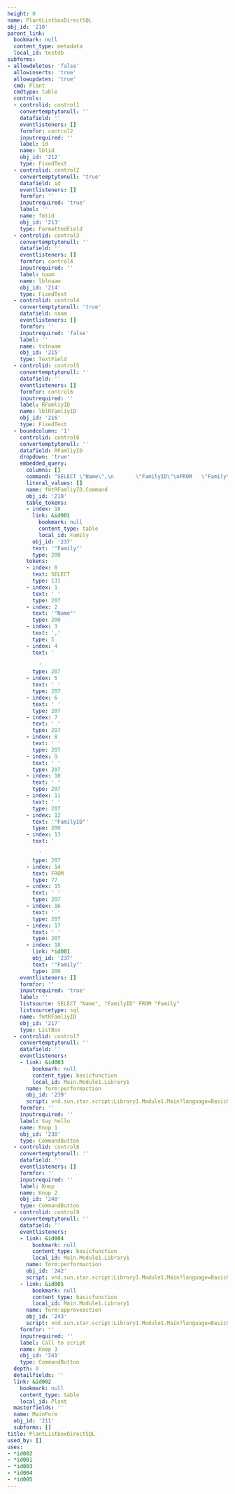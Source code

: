 ```yaml
---
height: 0
name: PlantListboxDirectSQL
obj_id: '210'
parent_link:
  bookmark: null
  content_type: metadata
  local_id: testdb
subforms:
- allowdeletes: 'false'
  allowinserts: 'true'
  allowupdates: 'true'
  cmd: Plant
  cmdtype: table
  controls:
  - controlid: control1
    convertemptytonull: ''
    datafield: ''
    eventlisteners: []
    formfor: control2
    inputrequired: ''
    label: id
    name: lblid
    obj_id: '212'
    type: FixedText
  - controlid: control2
    convertemptytonull: 'true'
    datafield: id
    eventlisteners: []
    formfor: ''
    inputrequired: 'true'
    label: ''
    name: fmtid
    obj_id: '213'
    type: FormattedField
  - controlid: control3
    convertemptytonull: ''
    datafield: ''
    eventlisteners: []
    formfor: control4
    inputrequired: ''
    label: naam
    name: lblnaam
    obj_id: '214'
    type: FixedText
  - controlid: control4
    convertemptytonull: 'true'
    datafield: naam
    eventlisteners: []
    formfor: ''
    inputrequired: 'false'
    label: ''
    name: txtnaam
    obj_id: '215'
    type: TextField
  - controlid: control5
    convertemptytonull: ''
    datafield: ''
    eventlisteners: []
    formfor: control6
    inputrequired: ''
    label: RFamliyID
    name: lblRFamliyID
    obj_id: '216'
    type: FixedText
  - boundcolumn: '1'
    controlid: control6
    convertemptytonull: ''
    datafield: RFamliyID
    dropdown: 'true'
    embedded_query:
      columns: []
      command: "SELECT \"Name\",\n       \"FamilyID\"\nFROM   \"Family\""
      literal_values: []
      name: fmtRFamliyID.Command
      obj_id: '218'
      table_tokens:
      - index: 18
        link: &id001
          bookmark: null
          content_type: table
          local_id: Family
        obj_id: '237'
        text: '"Family"'
        type: 200
      tokens:
      - index: 0
        text: SELECT
        type: 131
      - index: 1
        text: ' '
        type: 207
      - index: 2
        text: '"Name"'
        type: 200
      - index: 3
        text: ','
        type: 5
      - index: 4
        text: '

          '
        type: 207
      - index: 5
        text: ' '
        type: 207
      - index: 6
        text: ' '
        type: 207
      - index: 7
        text: ' '
        type: 207
      - index: 8
        text: ' '
        type: 207
      - index: 9
        text: ' '
        type: 207
      - index: 10
        text: ' '
        type: 207
      - index: 11
        text: ' '
        type: 207
      - index: 12
        text: '"FamilyID"'
        type: 200
      - index: 13
        text: '

          '
        type: 207
      - index: 14
        text: FROM
        type: 77
      - index: 15
        text: ' '
        type: 207
      - index: 16
        text: ' '
        type: 207
      - index: 17
        text: ' '
        type: 207
      - index: 18
        link: *id001
        obj_id: '237'
        text: '"Family"'
        type: 200
    eventlisteners: []
    formfor: ''
    inputrequired: 'true'
    label: ''
    listsource: SELECT "Name", "FamilyID" FROM "Family"
    listsourcetype: sql
    name: fmtRFamliyID
    obj_id: '217'
    type: ListBox
  - controlid: control7
    convertemptytonull: ''
    datafield: ''
    eventlisteners:
    - link: &id003
        bookmark: null
        content_type: basicfunction
        local_id: Main.Module1.Library1
      name: form:performaction
      obj_id: '239'
      script: vnd.sun.star.script:Library1.Module1.Main?language=Basic&location=document
    formfor: ''
    inputrequired: ''
    label: Say hello
    name: Knop 1
    obj_id: '238'
    type: CommandButton
  - controlid: control8
    convertemptytonull: ''
    datafield: ''
    eventlisteners: []
    formfor: ''
    inputrequired: ''
    label: Knop
    name: Knop 2
    obj_id: '240'
    type: CommandButton
  - controlid: control9
    convertemptytonull: ''
    datafield: ''
    eventlisteners:
    - link: &id004
        bookmark: null
        content_type: basicfunction
        local_id: Main.Module1.Library1
      name: form:performaction
      obj_id: '242'
      script: vnd.sun.star.script:Library1.Module1.Main?language=Basic&location=document
    - link: &id005
        bookmark: null
        content_type: basicfunction
        local_id: Main.Module1.Library1
      name: form:approveaction
      obj_id: '243'
      script: vnd.sun.star.script:Library1.Module1.Main?language=Basic&location=document
    formfor: ''
    inputrequired: ''
    label: Call to script
    name: Knop 3
    obj_id: '241'
    type: CommandButton
  depth: 0
  detailfields: ''
  link: &id002
    bookmark: null
    content_type: table
    local_id: Plant
  masterfields: ''
  name: MainForm
  obj_id: '211'
  subforms: []
title: PlantListboxDirectSQL
used_by: []
uses:
- *id002
- *id001
- *id003
- *id004
- *id005
---
```

